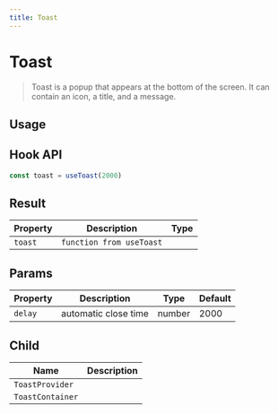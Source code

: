 ```yaml
---
title: Toast
---
```


# Toast

> Toast is a popup that appears at the bottom of the screen. It can contain an icon, a title, and a message.

## Usage

<usage name="toast"></usage>

## Hook API

```js
const toast = useToast(2000)
```

## Result

| Property | Description              | Type |
| -------- | ------------------------ | ---- |
| `toast`  | `function from useToast` |      |

## Params

| Property | Description          | Type   | Default |
| -------- | -------------------- | ------ | ------- |
| `delay`  | automatic close time | number | 2000    |

## Child

| Name             | Description |
| ---------------- | ----------- |
| `ToastProvider`  |             |
| `ToastContainer` |             |
